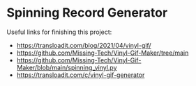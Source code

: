 # Spinning Record Generator

Useful links for finishing this project:
- https://transloadit.com/blog/2021/04/vinyl-gif/
- https://github.com/Missing-Tech/Vinyl-Gif-Maker/tree/main
- https://github.com/Missing-Tech/Vinyl-Gif-Maker/blob/main/spinning_vinyl.py
- https://transloadit.com/c/vinyl-gif-generator